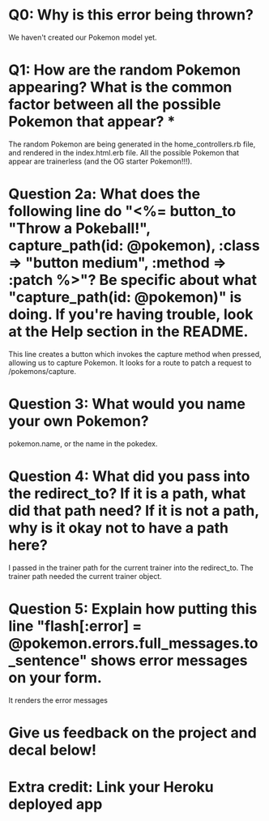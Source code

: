 # Q0: Why is this error being thrown?
We haven't created our Pokemon model yet.

# Q1: How are the random Pokemon appearing? What is the common factor between all the possible Pokemon that appear? *
The random Pokemon are being generated in the home_controllers.rb file, and rendered in the index.html.erb file. All the possible Pokemon that appear are trainerless (and the OG starter Pokemon!!!).

# Question 2a: What does the following line do "<%= button_to "Throw a Pokeball!", capture_path(id: @pokemon), :class => "button medium", :method => :patch %>"? Be specific about what "capture_path(id: @pokemon)" is doing. If you're having trouble, look at the Help section in the README.
This line creates a button which invokes the capture method when pressed, allowing us to capture Pokemon. It looks for a route to patch a request to /pokemons/capture.

# Question 3: What would you name your own Pokemon?
pokemon.name, or the name in the pokedex.

# Question 4: What did you pass into the redirect_to? If it is a path, what did that path need? If it is not a path, why is it okay not to have a path here?
I passed in the trainer path for the current trainer into the redirect_to. The trainer path needed the current trainer object.

# Question 5: Explain how putting this line "flash[:error] = @pokemon.errors.full_messages.to_sentence" shows error messages on your form.
It renders the error messages 

# Give us feedback on the project and decal below!

# Extra credit: Link your Heroku deployed app
